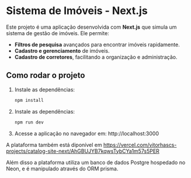 # Sistema de Imóveis - Next.js

Este projeto é uma aplicação desenvolvida com **Next.js** que simula um sistema de gestão de imóveis. Ele permite:

- **Filtros de pesquisa** avançados para encontrar imóveis rapidamente.  
- **Cadastro e gerenciamento** de imóveis.  
- **Cadastro de corretores**, facilitando a organização e administração.  

## Como rodar o projeto

1. Instale as dependências:
   ```bash
   npm install

2. Instale as dependências:
   ```bash
   npm run dev

3. Acesse a aplicação no navegador em: http://localhost:3000

A plataforma também está diponível em https://vercel.com/vitorhascs-projects/catalog-site-next/AhGBUJYB7kqwsTybCYa1m57s5PER

Além disso a plataforma utiliza um banco de dados Postgre hospedado no Neon, e é manipulado através do ORM prisma.
